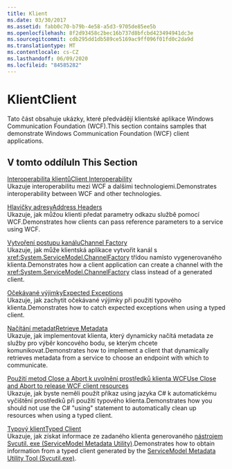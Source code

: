 ```yaml
---
title: Klient
ms.date: 03/30/2017
ms.assetid: fabb0c70-b79b-4e58-a5d3-9705de85ee5b
ms.openlocfilehash: 8f2d93458c2bec16b737d8bfcbd423494941dc3e
ms.sourcegitcommit: cdb295dd1db589ce5169ac9ff096f01fd0c2da9d
ms.translationtype: MT
ms.contentlocale: cs-CZ
ms.lasthandoff: 06/09/2020
ms.locfileid: "84585282"
---
```

# <a name="client"></a><span data-ttu-id="333e1-102">Klient</span><span class="sxs-lookup"><span data-stu-id="333e1-102">Client</span></span>
<span data-ttu-id="333e1-103">Tato část obsahuje ukázky, které předvádějí klientské aplikace Windows Communication Foundation (WCF).</span><span class="sxs-lookup"><span data-stu-id="333e1-103">This section contains samples that demonstrate Windows Communication Foundation (WCF) client applications.</span></span>  
  
## <a name="in-this-section"></a><span data-ttu-id="333e1-104">V tomto oddílu</span><span class="sxs-lookup"><span data-stu-id="333e1-104">In This Section</span></span>  
 [<span data-ttu-id="333e1-105">Interoperabilita klientů</span><span class="sxs-lookup"><span data-stu-id="333e1-105">Client Interoperability</span></span>](client-interoperability.md)  
 <span data-ttu-id="333e1-106">Ukazuje interoperabilitu mezi WCF a dalšími technologiemi.</span><span class="sxs-lookup"><span data-stu-id="333e1-106">Demonstrates interoperability between WCF and other technologies.</span></span>  
  
 [<span data-ttu-id="333e1-107">Hlavičky adresy</span><span class="sxs-lookup"><span data-stu-id="333e1-107">Address Headers</span></span>](address-headers.md)  
 <span data-ttu-id="333e1-108">Ukazuje, jak můžou klienti předat parametry odkazu službě pomocí WCF.</span><span class="sxs-lookup"><span data-stu-id="333e1-108">Demonstrates how clients can pass reference parameters to a service using WCF.</span></span>  
  
 [<span data-ttu-id="333e1-109">Vytvoření postupu kanálu</span><span class="sxs-lookup"><span data-stu-id="333e1-109">Channel Factory</span></span>](channel-factory.md)  
 <span data-ttu-id="333e1-110">Ukazuje, jak může klientská aplikace vytvořit kanál s <xref:System.ServiceModel.ChannelFactory> třídou namísto vygenerovaného klienta.</span><span class="sxs-lookup"><span data-stu-id="333e1-110">Demonstrates how a client application can create a channel with the <xref:System.ServiceModel.ChannelFactory> class instead of a generated client.</span></span>  
  
 [<span data-ttu-id="333e1-111">Očekávané výjimky</span><span class="sxs-lookup"><span data-stu-id="333e1-111">Expected Exceptions</span></span>](expected-exceptions.md)  
 <span data-ttu-id="333e1-112">Ukazuje, jak zachytit očekávané výjimky při použití typového klienta.</span><span class="sxs-lookup"><span data-stu-id="333e1-112">Demonstrates how to catch expected exceptions when using a typed client.</span></span>  
  
 [<span data-ttu-id="333e1-113">Načítání metadat</span><span class="sxs-lookup"><span data-stu-id="333e1-113">Retrieve Metadata</span></span>](retrieve-metadata.md)  
 <span data-ttu-id="333e1-114">Ukazuje, jak implementovat klienta, který dynamicky načítá metadata ze služby pro výběr koncového bodu, se kterým chcete komunikovat.</span><span class="sxs-lookup"><span data-stu-id="333e1-114">Demonstrates how to implement a client that dynamically retrieves metadata from a service to choose an endpoint with which to communicate.</span></span>  
  
 [<span data-ttu-id="333e1-115">Použití metod Close a Abort k uvolnění prostředků klienta WCF</span><span class="sxs-lookup"><span data-stu-id="333e1-115">Use Close and Abort to release WCF client resources</span></span>](use-close-abort-release-wcf-client-resources.md)  
 <span data-ttu-id="333e1-116">Ukazuje, jak byste neměli použít příkaz using jazyka C# k automatickému vyčištění prostředků při použití typového klienta.</span><span class="sxs-lookup"><span data-stu-id="333e1-116">Demonstrates how you should not use the C# "using" statement to automatically clean up resources when using a typed client.</span></span>  
  
 [<span data-ttu-id="333e1-117">Typový klient</span><span class="sxs-lookup"><span data-stu-id="333e1-117">Typed Client</span></span>](typed-client.md)  
 <span data-ttu-id="333e1-118">Ukazuje, jak získat informace ze zadaného klienta generovaného [nástrojem Svcutil. exe (ServiceModel Metadata Utility)](../servicemodel-metadata-utility-tool-svcutil-exe.md).</span><span class="sxs-lookup"><span data-stu-id="333e1-118">Demonstrates how to obtain information from a typed client generated by the [ServiceModel Metadata Utility Tool (Svcutil.exe)](../servicemodel-metadata-utility-tool-svcutil-exe.md).</span></span>
